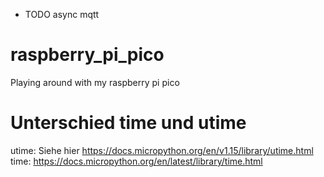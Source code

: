 * TODO
async
mqtt

# raspberry_pi_pico
Playing around with my raspberry pi pico

# Unterschied time und utime
utime: Siehe hier https://docs.micropython.org/en/v1.15/library/utime.html  
time: https://docs.micropython.org/en/latest/library/time.html
